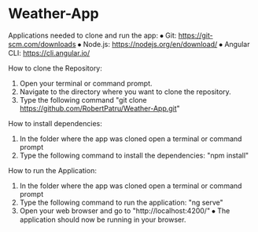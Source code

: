 # Weather-App
 
Applications needed to clone and run the app:
  ⦁ Git: https://git-scm.com/downloads
  ⦁ Node.js: https://nodejs.org/en/download/
  ⦁ Angular CLI: https://cli.angular.io/

How to clone the Repository:
  1. Open your terminal or command prompt.
  2. Navigate to the directory where you want to clone the repository.
  3. Type the following command "git clone https://github.com/RobertPatru/Weather-App.git"

How to install dependencies:
  1. In the folder where the app was cloned open a terminal or command prompt
  2. Type the following command to install the dependencies: "npm install"

How to run the Application:
  1. In the folder where the app was cloned open a terminal or command prompt
  2. Type the following command to run the application: "ng serve"
  3. Open your web browser and go to "http://localhost:4200/"
   ⦁ The application should now be running in your browser.